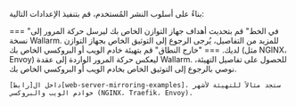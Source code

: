 بناءً على أسلوب النشر المُستخدم، قم بتنفيذ الإعدادات التالية:

=== "في الخط"
    قم بتحديث أهداف جهاز التوازن الخاص بك ليرسل حركة المرور إلى نسخة Wallarm. للمزيد من التفاصيل، يُرجى الرجوع إلى التوثيق الخاص بجهاز التوازن لديك.
=== "خارج النطاق"
    قم بتهيئة خادم الويب أو البروكسي الخاص بك (مثل NGINX، Envoy) ليعكس حركة المرور الواردة إلى عقدة Wallarm. للحصول على تفاصيل التهيئة، نوصي بالرجوع إلى التوثيق الخاص بخادم الويب أو البروكسي الخاص بك.

    داخل ال[رابط][web-server-mirroring-examples]، ستجد مثالاً للتهيئة لأشهر خوادم الويب والبروكسي (NGINX، Traefik، Envoy).